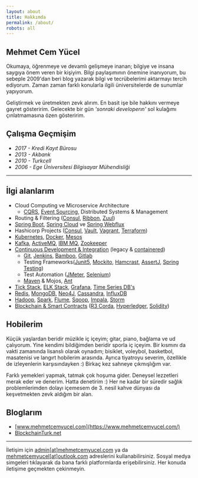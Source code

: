 ```yaml
---
layout: about
title: Hakkımda
permalink: /about/
robots: all
---
```

## Mehmet Cem Yücel
Okumaya, öğrenmeye ve devamlı gelişmeye inanan; bilgiye ve insana saygıya önem veren bir kişiyim. Bilgi paylaşımının önemine inanıyorum, bu sebeple 2009'dan beri blog yazarak bilgi ve tecrübelerimi aktarmayı tercih ediyorum. Zaman zaman farklı konularla ilgili üniversitelerde de sunumlar yapıyorum.


Geliştirmek ve üretmekten zevk alırım. En basit işe bile hakkını vermeye gayret gösteririm. Gelecekte bir gün *'sonraki developerın'* sol kulağımı çınlatmamasına özen gösteririm.

## Çalışma Geçmişim  
- *2017 - Kredi Kayıt Bürosu*
- *2013 - Akbank*
- *2010 - Turkcell*
- *2006 - Ege Üniversitesi Bilgisayar Mühendisliği*

---

## İlgi alanlarım

- Cloud Computing ve Microservice Architecture
	- [CQRS](https://martinfowler.com/bliki/CQRS.html), [Event Sourcing](https://martinfowler.com/eaaDev/EventSourcing.html), Distributed Systems & Management
- Routing & Filtering ([Consul](https://www.consul.io/), [Ribbon](https://github.com/Netflix/ribbon), [Zuul](https://github.com/Netflix/zuul))
- [Spring Boot](http://spring.io/projects/spring-boot), [Spring Cloud](http://spring.io/projects/spring-cloud) ve [Spring Webflux](https://docs.spring.io/spring/docs/current/spring-framework-reference/web-reactive.html)
- Hashicorp Projects ([Consul](https://www.consul.io/), [Vault](https://www.vaultproject.io/), [Vagrant](https://www.vagrantup.com/), [Terraform](https://www.terraform.io/))
- [Kubernetes](https://kubernetes.io/), [Docker](https://www.docker.com/), [Mesos](http://mesos.apache.org/)
- [Kafka](https://kafka.apache.org/), [ActiveMQ](http://activemq.apache.org/), [IBM MQ](https://www.ibm.com/tr-tr/products/mq), [Zookeeper](https://zookeeper.apache.org/)
- [Continuous Development & Integration](https://en.wikipedia.org/wiki/CI/CD) (legacy & [containered](https://docs.docker.com/registry/))
	- [Git](https://git-scm.com/), [Jenkins](https://jenkins.io/), [Bamboo](https://www.atlassian.com/software/bamboo), [Gitlab](https://about.gitlab.com/)
	- Testing Frameworks([Junit5](https://junit.org/junit5/), [Mockito](https://site.mockito.org/), [Hamcrast](http://hamcrest.org/), [AssertJ](http://joel-costigliola.github.io/assertj/), [Spring Testing](https://docs.spring.io/spring/docs/current/spring-framework-reference/testing.html))
	- Test Automation ([JMeter](https://jmeter.apache.org/), [Selenium](https://www.seleniumhq.org/))
	- [Maven](https://maven.apache.org/) & Mojos, [Ant](https://ant.apache.org/)
- [Tick Stack](https://www.influxdata.com/time-series-platform/), [ELK Stack](https://www.elastic.co/elk-stack), [Grafana](https://grafana.com/), [Time Series DB's](https://www.influxdata.com/)
- [Redis](https://redis.io/), [MongoDB](https://www.mongodb.com/), [Neo4J](https://neo4j.com/), [Cassandra](http://cassandra.apache.org/), [InfluxDB
](https://www.influxdata.com/)
- [Hadoop](https://hadoop.apache.org/), [Spark](https://spark.apache.org/), [Flume](https://flume.apache.org/), [Sqoop](http://sqoop.apache.org/), [Impala](https://impala.apache.org/), [Storm](http://storm.apache.org/)
- [Blockchain & Smart Contracts](http://blockchainturk.net/) ([R3 Corda](https://www.r3.com/corda-platform/), [Hyperledger](https://www.hyperledger.org/), [Solidity](https://solidity.readthedocs.io/))

## Hobilerim

Küçük yaşlardan beridir müzikle iç içeyim; gitar, piano, bağlama ve ud çalıyorum. Yine kendimi bildiğimden beridir sporla iç içeyim. Bir kısmını da vakti zamanında lisanslı olarak oynadım; bisiklet, voleybol, basketbol, masatenisi ve langırt hobilerim arasında. Ayrıca tiyatroyu severim, özellikle de izleyenlerin karşısındayken :) Birkaç kez sahneye çıkmışlığım var.

Farklı yemekleri yapmak, tatmak çok hoşuma gider. Deneysel lezzetleri merak eder ve denerim. Hatta denetirim :) Her ne kadar bir süredir sağlık problemlerimden dolayı içemesem de 3. nesil kahve dünyası da keşvetmekten zevk aldığım bir alan. 

## Bloglarım

- [www.mehmetcemyucel.com](https://www.mehmetcemyucel.com/)
- [BlockchainTurk.net](http://BlockchainTurk.net)

---

İletişim için [admin\[at\]mehmetcemyucel.com](mailto:admin@mehmetcemyucel.com) ya da [mehmetcemyucel[at]outlook.com](mailto:mehmetcemyucel@outlook.com) adreslerini kullanabilirsiniz. Sosyal medya simgeleri tıklayarak da bana farklı platformlarda erişebilirsiniz. Her konuda iletişime geçmekten çekinmeyin.